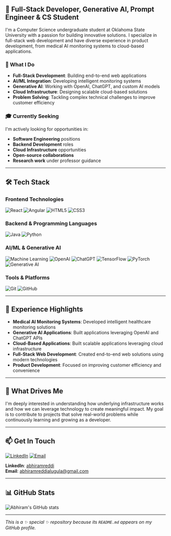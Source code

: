 
## 🚀 Full-Stack Developer, Generative AI, Prompt Engineer & CS Student

I'm a Computer Science undergraduate student at Oklahoma State University with a passion for building innovative solutions. I specialize in full-stack web development and have diverse experience in product development, from medical AI monitoring systems to cloud-based applications.

### 🎯 What I Do
- **Full-Stack Development**: Building end-to-end web applications
- **AI/ML Integration**: Developing intelligent monitoring systems
- **Generative AI**: Working with OpenAI, ChatGPT, and custom AI models
- **Cloud Infrastructure**: Designing scalable cloud-based solutions
- **Problem Solving**: Tackling complex technical challenges to improve customer efficiency

### 🎓 Currently Seeking
I'm actively looking for opportunities in:
- **Software Engineering** positions
- **Backend Development** roles
- **Cloud Infrastructure** opportunities
- **Open-source collaborations**
- **Research work** under professor guidance

---

## 🛠️ Tech Stack

### **Frontend Technologies**
![React](https://img.shields.io/badge/React-20232A?style=for-the-badge&logo=react&logoColor=61DAFB)
![Angular](https://img.shields.io/badge/Angular-DD0031?style=for-the-badge&logo=angular&logoColor=white)
![HTML5](https://img.shields.io/badge/HTML5-E34F26?style=for-the-badge&logo=html5&logoColor=white)
![CSS3](https://img.shields.io/badge/CSS3-1572B6?style=for-the-badge&logo=css3&logoColor=white)

### **Backend & Programming Languages**
![Java](https://img.shields.io/badge/Java-ED8B00?style=for-the-badge&logo=openjdk&logoColor=white)
![Python](https://img.shields.io/badge/Python-3776AB?style=for-the-badge&logo=python&logoColor=white)

### **AI/ML & Generative AI**
![Machine Learning](https://img.shields.io/badge/Machine_Learning-FF6F61?style=for-the-badge&logo=tensorflow&logoColor=white)
![OpenAI](https://img.shields.io/badge/OpenAI-412991?style=for-the-badge&logo=openai&logoColor=white)
![ChatGPT](https://img.shields.io/badge/ChatGPT-74AA9C?style=for-the-badge&logo=openai&logoColor=white)
![TensorFlow](https://img.shields.io/badge/TensorFlow-FF6F00?style=for-the-badge&logo=tensorflow&logoColor=white)
![PyTorch](https://img.shields.io/badge/PyTorch-EE4C2C?style=for-the-badge&logo=pytorch&logoColor=white)
![Generative AI](https://img.shields.io/badge/Generative_AI-FF6B6B?style=for-the-badge&logo=openai&logoColor=white)

### **Tools & Platforms**
![Git](https://img.shields.io/badge/Git-F05032?style=for-the-badge&logo=git&logoColor=white)
![GitHub](https://img.shields.io/badge/GitHub-100000?style=for-the-badge&logo=github&logoColor=white)

---

## 💼 Experience Highlights

- **Medical AI Monitoring Systems**: Developed intelligent healthcare monitoring solutions
- **Generative AI Applications**: Built applications leveraging OpenAI and ChatGPT APIs
- **Cloud-Based Applications**: Built scalable applications leveraging cloud infrastructure
- **Full-Stack Web Development**: Created end-to-end web solutions using modern technologies
- **Product Development**: Focused on improving customer efficiency and convenience

---

## 🌟 What Drives Me

I'm deeply interested in understanding how underlying infrastructure works and how we can leverage technology to create meaningful impact. My goal is to contribute to projects that solve real-world problems while continuously learning and growing as a developer.

---

## 📫 Get In Touch

[![LinkedIn](https://img.shields.io/badge/LinkedIn-0077B5?style=for-the-badge&logo=linkedin&logoColor=white)](https://www.linkedin.com/in/abhiramreddi/)
[![Email](https://img.shields.io/badge/Email-D14836?style=for-the-badge&logo=gmail&logoColor=white)](mailto:abhiramreddialugula@gmail.com)

**LinkedIn**: [abhiramreddi](https://www.linkedin.com/in/abhiramreddi/)  
**Email**: abhiramreddialugula@gmail.com

---

## 📊 GitHub Stats

![Abhiram's GitHub stats](https://github-readme-stats.vercel.app/api?username=abiredi&show_icons=true&theme=radical)

---

*This is a ✨ special ✨ repository because its `README.md` appears on my GitHub profile.*
